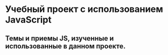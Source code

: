 # Учебный проект с использованием JavaScript

## Темы и приемы JS, изученные и использованные в данном проекте.

###
